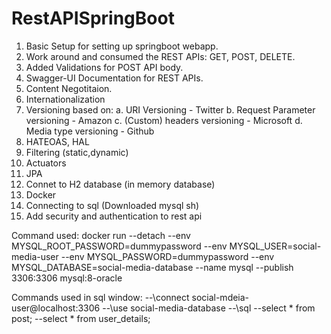 # RestAPISpringBoot

1. Basic Setup for setting up springboot webapp.
2. Work around and consumed the REST APIs: GET, POST, DELETE.
3. Added Validations for POST API body.
4. Swagger-UI Documentation for REST APIs.
5. Content Negotitaion.
6. Internationalization
7. Versioning based on:
    a. URI Versioning - Twitter
    b. Request Parameter versioning - Amazon
    c. (Custom) headers versioning - Microsoft
    d. Media type versioning - Github
8. HATEOAS, HAL
9. Filtering (static,dynamic)
10. Actuators
11. JPA
12. Connet to H2 database (in memory database)
13. Docker
14. Connecting to sql (Downloaded mysql sh)
15. Add security and authentication to rest api


Command used: docker run --detach
--env MYSQL_ROOT_PASSWORD=dummypassword
--env MYSQL_USER=social-media-user
--env MYSQL_PASSWORD=dummypassword 
--env MYSQL_DATABASE=social-media-database 
--name mysql 
--publish 3306:3306 
mysql:8-oracle

Commands used in sql window:
--\connect social-mdeia-user@localhost:3306
--\use social-media-database
--\sql
--select * from post;
--select * from user_details;
